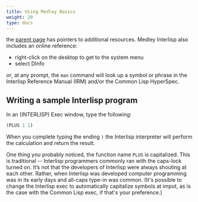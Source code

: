 ```yaml
---
title: Using Medley Basics
weight: 20
type: docs
---
```

the [parent page](/software/using-medley/) has pointers to additional resources.
Medley Interlisp also includes an online reference:

* right-click on the desktop to get to the system menu
* select DInfo

_or_, at any prompt, the `man` command will look up a symbol or phrase in the Interlisp Reference Manual (IRM) and/or the Common Lisp HyperSpec.

## Writing a sample Interlisp program

In an (INTERLISP) Exec window, type the following:

```lisp
(PLUS 1 1)
```

When you complete typing the ending `)` the Interlisp interpreter will perform the calculation and return the result.

One thing you probably noticed, the function name `PLUS` is capitalized. This is traditional -- Interlisp programmers commonly ran with the caps-lock turned on.  It’s not that the developers of Interlisp were always shouting at each other. Rather, when Interlisp was developed computer programming was in its early days and all-caps type-in was common. (It's possible to change the Interlisp exec to automatically capitalize symbols at imput, as is the case with the Common Lisp exec, if that's your preference.)

